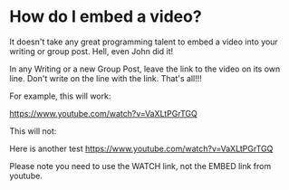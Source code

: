 # How do I embed a video?

It doesn't take any great programming talent to embed a video into your writing or group post. Hell, even John did it!

In any Writing or a new Group Post, leave the link to the video on its own line. Don't write on the line with the link. That's all!!!

For example, this will work:

https://www.youtube.com/watch?v=VaXLtPGrTGQ

This will not:

Here is another test https://www.youtube.com/watch?v=VaXLtPGrTGQ

Please note you need to use the WATCH link, not the EMBED link from youtube.
